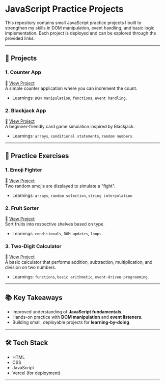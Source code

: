 # JavaScript Practice Projects

This repository contains small JavaScript practice projects I built to strengthen my skills in DOM manipulation, event handling, and basic logic implementation. Each project is deployed and can be explored through the provided links.

---

## 🚀 Projects

### 1. Counter App  
🔗 [View Project](https://js-practice-psi.vercel.app/)  
A simple counter application where you can increment the count.  
- Learnings: `DOM manipulation`, `functions`, `event handling`.

### 2. Blackjack App  
🔗 [View Project](https://js-practice-iz61.vercel.app/)  
A beginner-friendly card game simulation inspired by Blackjack.  
- Learnings: `arrays`, `conditional statements`, `random numbers`.

---

## 📝 Practice Exercises

### 1. Emoji Fighter  
🔗 [View Project](https://js-practice-h184.vercel.app/)  
Two random emojis are displayed to simulate a "fight".  
- Learnings: `arrays`, `random selection`, `string interpolation`.

### 2. Fruit Sorter  
🔗 [View Project](https://js-practice-73ls.vercel.app/)  
Sort fruits into respective shelves based on type.  
- Learnings: `conditionals`, `DOM updates`, `loops`.

### 3. Two-Digit Calculator  
🔗 [View Project](https://js-practice-eovz.vercel.app/)  
A basic calculator that performs addition, subtraction, multiplication, and division on two numbers.  
- Learnings: `functions`, `basic arithmetic`, `event-driven programming`.

---

## 📚 Key Takeaways
- Improved understanding of **JavaScript fundamentals**.  
- Hands-on practice with **DOM manipulation** and **event listeners**.  
- Building small, deployable projects for **learning-by-doing**.  

---

## 🛠️ Tech Stack
- HTML  
- CSS  
- JavaScript  
- Vercel (for deployment)

---
